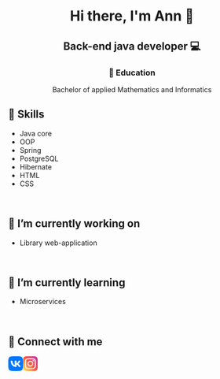<h1 align="center">Hi there, I'm Ann 👋</h1>
<h2 align="center">Back-end java developer 💻</h2>

<h3 align="center">💼 Education</h3>

<div align="center">Bachelor of applied Mathematics and Informatics</div>

## 📎 Skills

- Java core
- OOP
- Spring
- PostgreSQL
- Hibernate
- HTML
- CSS
<br>

## 🔭 I’m currently working on

- Library web-application
<br>

## 🌱 I’m currently learning

- Microservices
<br>

## 🤝 Connect with me
<a href="https://vk.com/nonestbonum"><img align="left" src="https://github.com/nonestbonum/nonestbonum/blob/main/free-png.ru-306-340x340.png" alt="VK" width="30px"/></a>
<a href="https://instagram.com/mrbrann"><img align="left" src="https://github.com/nonestbonum/nonestbonum/blob/main/instagram.png" alt="Instagram" width="30px"/></a>
